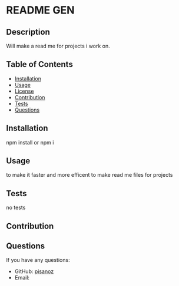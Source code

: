 # README GEN  

## Description 

Will make a read me for projects i work on.

## Table of Contents

* [Installation](#installation)
* [Usage](#Usage)
* [License](#license)
* [Contribution](#Contribution)
* [Tests](#Tests)
* [Questions](#Questions)

## Installation

npm install or npm i

## Usage 

to make it faster and more efficent to make read me files for projects

 

## Tests

no tests

## Contribution



## Questions

If you have any questions:
  - GitHub: [pisanoz](https://github.com/pisanoz)
  - Email: []()
